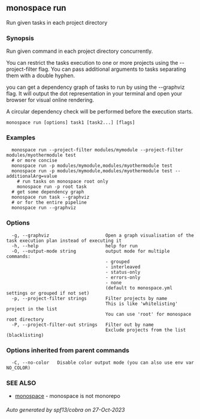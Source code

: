 ## monospace run

Run given tasks in each project directory

### Synopsis

Run given command in each project directory concurrently.

You can restrict the tasks execution to one or more projects
using the --project-filter flag.
You can pass additional arguments to tasks separating them with a double hyphen.

you can get a dependency graph of tasks to run by using the --graphviz flag.
It will output the dot representation in your terminal and open your browser
for visual online rendering.

A circular dependency check will be performed before the execution starts.

```
monospace run [options] task1 [task2...] [flags]
```

### Examples

```
  monospace run --project-filter modules/mymodule --project-filter modules/myothermodule test
  # or more concise
  monospace run -p modules/mymodule,modules/myothermodule test
  monospace run -p modules/mymodule,modules/myothermodule test -- additionalArg=value
	# run tasks on monospace root only
	monospace run -p root task
  # get some dependency graph
  monospace run task --graphviz
  # or for the entire pipeline
  monospace run --graphviz
```

### Options

```
  -g, --graphviz                     Open a graph visualisation of the task execution plan instead of executing it
  -h, --help                         help for run
  -O, --output-mode string           output mode for multiple commands:
                                     - grouped
                                     - interleaved
                                     - status-only
                                     - errors-only
                                     - none
                                     (default to monospace.yml settings or grouped if not set)
  -p, --project-filter strings       Filter projects by name
                                     This is like 'whitelisting' project in the list
                                     You can use 'root' for monospace root directory
  -P, --project-filter-out strings   Filter out by name
                                     Exclude projects from the list (blacklisting)
```

### Options inherited from parent commands

```
  -C, --no-color   Disable color output mode (you can also use env var NO_COLOR)
```

### SEE ALSO

* [monospace](monospace.md)	 - monospace is not monorepo

###### Auto generated by spf13/cobra on 27-Oct-2023
